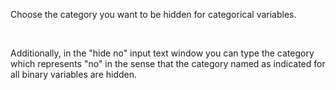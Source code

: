 Choose the category you want to be hidden for categorical variables.

<br>

Additionally, in the "hide no" input text window you can type the category which represents "no" in the sense that the category named as indicated for all binary variables are hidden.
